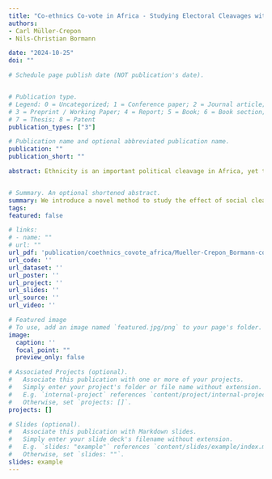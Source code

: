 ```yaml
---
title: "Co-ethnics Co-vote in Africa - Studying Electoral Cleavages with a Co-Voting Regression Model"
authors:
- Carl Müller-Crepon
- Nils-Christian Bormann

date: "2024-10-25"
doi: ""

# Schedule page publish date (NOT publication's date).


# Publication type.
# Legend: 0 = Uncategorized; 1 = Conference paper; 2 = Journal article;
# 3 = Preprint / Working Paper; 4 = Report; 5 = Book; 6 = Book section;
# 7 = Thesis; 8 = Patent
publication_types: ["3"]

# Publication name and optional abbreviated publication name.
publication: ""
publication_short: ""

abstract: Ethnicity is an important political cleavage in Africa, yet the degree of its influence on voting is contested. Selection biases from restricted choice sets complicate micro-level analyses, while bias from ecological inferences and unobserved confounders hamper meso and macro-level approaches. We develop the Co-Voting Regression (CVR) model to tackle these challenges. It estimates the effect of co-ethnicity on the probability that pairs of voters co-vote for the same party/candidate while conditioning on other characteristics that connect voters. In doing so, CVR mirrors the micro-foundations of widely-used aggregate indicators, such as the effective number of parties and the Herfindahl-Hirschman index of ethnic homogeneity. Our data consists of dyadic comparisons between respondents from Afrobarometer surveys. Pooling across 28 countries, our results show that co-ethnicity increases co-voting intentions by 16 percentage points. The effect of co-ethnicity is consistent across institutionally diverse countries and at least five times larger than that of other cleavages. Beyond ethnicity, the approach we propose addresses key methodological concerns in studies of the electoral consequences of socio-economic cleavages and bridges gaps between levels of analysis.


# Summary. An optional shortened abstract.
summary: We introduce a novel method to study the effect of social cleavages on voting dynamics across Sub-Saharan Africa.
tags:
featured: false

# links:
# - name: ""
# url: ""
url_pdf: 'publication/coethnics_covote_africa/Mueller-Crepon_Bormann-co-Ethnics_co-vote_in_Africa-July2024.pdf'
url_code: ''
url_dataset: ''
url_poster: ''
url_project: ''
url_slides: ''
url_source: ''
url_video: ''

# Featured image
# To use, add an image named `featured.jpg/png` to your page's folder. 
image:
  caption: ''
  focal_point: ""
  preview_only: false

# Associated Projects (optional).
#   Associate this publication with one or more of your projects.
#   Simply enter your project's folder or file name without extension.
#   E.g. `internal-project` references `content/project/internal-project/index.md`.
#   Otherwise, set `projects: []`.
projects: []

# Slides (optional).
#   Associate this publication with Markdown slides.
#   Simply enter your slide deck's filename without extension.
#   E.g. `slides: "example"` references `content/slides/example/index.md`.
#   Otherwise, set `slides: ""`.
slides: example
---
```



